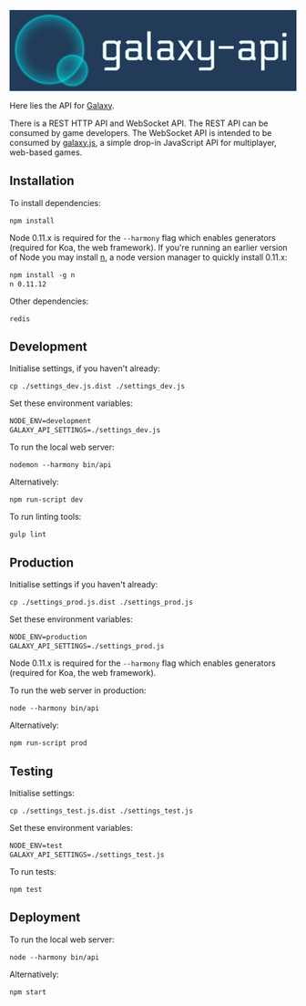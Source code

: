 ![galaxy-api logo](images/logo.png?raw=true)

Here lies the API for [Galaxy](https://github.com/mozilla/galaxy).

There is a REST HTTP API and WebSocket API. The REST API can be consumed by game developers. The WebSocket API is intended to be consumed by [galaxy.js](https://github.com/mozilla/galaxy.js), a simple drop-in JavaScript API for multiplayer, web-based games.


## Installation

To install dependencies:

    npm install

Node 0.11.x is required for the `--harmony` flag which enables generators (required for Koa, the web framework). If you're running an earlier version of Node you may install [n](https://github.com/visionmedia/n), a node version manager to quickly install 0.11.x:

    npm install -g n
    n 0.11.12

Other dependencies:

    redis


## Development

Initialise settings, if you haven't already:

    cp ./settings_dev.js.dist ./settings_dev.js

Set these environment variables:

    NODE_ENV=development
    GALAXY_API_SETTINGS=./settings_dev.js

To run the local web server:

    nodemon --harmony bin/api

Alternatively:

    npm run-script dev

To run linting tools:

    gulp lint


## Production

Initialise settings if you haven't already:

    cp ./settings_prod.js.dist ./settings_prod.js

Set these environment variables:

    NODE_ENV=production
    GALAXY_API_SETTINGS=./settings_prod.js

Node 0.11.x is required for the `--harmony` flag which enables generators (required for Koa, the web framework).

To run the web server in production:

    node --harmony bin/api

Alternatively:

    npm run-script prod


## Testing

Initialise settings:

    cp ./settings_test.js.dist ./settings_test.js

Set these environment variables:

    NODE_ENV=test
    GALAXY_API_SETTINGS=./settings_test.js

To run tests:

    npm test


## Deployment

To run the local web server:

    node --harmony bin/api

Alternatively:

    npm start

